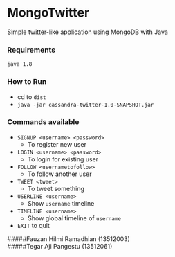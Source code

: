 # MongoTwitter
 Simple twitter-like application using MongoDB with Java

### Requirements

```java 1.8```

### How to Run

 - cd to ```dist```
 - ```java -jar cassandra-twitter-1.0-SNAPSHOT.jar```

### Commands available

 - ```SIGNUP <username> <password>```
	 - To register new user
 - ```LOGIN <username> <password>```
	 - To login for existing user  
 - ```FOLLOW <usernametofollow>```
	 - To follow another user
 - ```TWEET <tweet>```
	 - To tweet something
 - ```USERLINE <username>```
	 - Show ```username``` timeline
 - ```TIMELINE <username>```
	 - Show global timeline of ```username```
 - ```EXIT``` to quit

  
#####Fauzan Hilmi Ramadhian (13512003)  
#####Tegar Aji Pangestu (13512061)
